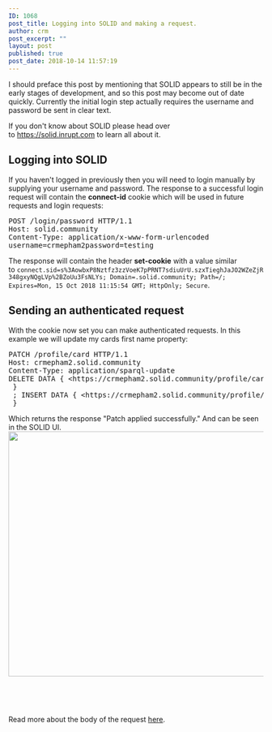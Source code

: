 ```yaml
---
ID: 1068
post_title: Logging into SOLID and making a request.
author: crm
post_excerpt: ""
layout: post
published: true
post_date: 2018-10-14 11:57:19
---
```

I should preface this post by mentioning that SOLID appears to still be in the early stages of development, and so this post may become out of date quickly. Currently the initial login step actually requires the username and password be sent in clear text.

If you don't know about SOLID please head over to <a href="https://solid.inrupt.com">https://solid.inrupt.com</a> to learn all about it.
<h2>Logging into SOLID</h2>
If you haven't logged in previously then you will need to login manually by supplying your username and password. The response to a successful login request will contain the <strong>connect-id</strong> cookie which will be used in future requests and login requests:
<pre class="EnlighterJSRAW" data-enlighter-language="null">POST /login/password HTTP/1.1
Host: solid.community
Content-Type: application/x-www-form-urlencoded
username=crmepham2password=testing</pre>
The response will contain the header <strong>set-cookie</strong> with a value similar to <code class="EnlighterJSRAW" data-enlighter-language="null">connect.sid=s%3AowbxP8Nztfz3zzVoeK7pPRNT7sdiuUrU.szxTieghJaJO2WZeZjR348gxyNQgLVp%2BZoUu3FsNLYs; Domain=.solid.community; Path=/; Expires=Mon, 15 Oct 2018 11:15:54 GMT; HttpOnly; Secure</code>.
<h2>Sending an authenticated request</h2>
With the cookie now set you can make authenticated requests. In this example we will update my cards first name property:
<pre class="EnlighterJSRAW" data-enlighter-language="null">PATCH /profile/card HTTP/1.1
Host: crmepham2.solid.community
Content-Type: application/sparql-update
DELETE DATA { &lt;https://crmepham2.solid.community/profile/card#me&gt; &lt;http://www.w3.org/2006/vcard/ns#fn&gt; "Chris" .
 } 
 ; INSERT DATA { &lt;https://crmepham2.solid.community/profile/card#me&gt; &lt;http://www.w3.org/2006/vcard/ns#fn&gt; "Chris Mepham" .
 }</pre>
Which returns the response "Patch applied successfully." And can be seen in the SOLID UI.

<img class="aligncenter size-full wp-image-1070" src="http://chrismepham.co.uk/blog/wp-content/uploads/2018/10/Screen-Shot-2018-10-14-at-12.55.49.png" alt="" width="620" height="483" />

&nbsp;

&nbsp;

Read more about the body of the request <a href="https://solid.inrupt.com/docs/expressing-ld-with-turtle">here</a>.
